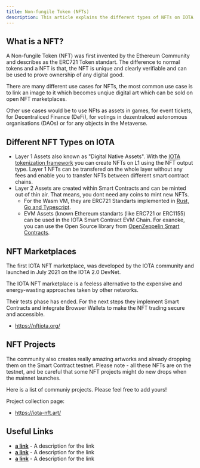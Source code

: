 ```yaml
---
title: Non-fungile Token (NFTs)
description: This article explains the different types of NFTs on IOTA and how you can participate.
---
```


## What is a NFT?
A Non-fungile Token (NFT) was first invented by the Ethereum Community and describes as the ERC721 Token standart. The difference to normal tokens and a NFT is that, the NFT is unique and clearly verifiable and can be used to prove ownership of any digital good.

There are many different use cases for NFTs, the most common use case is to link an image to it which becomes unqiue digital art which can be sold on open NFT marketplaces.

Other use cases would be to use NFts as assets in games, for event tickets, for Decentraliced Finance (DeFi), for votings in dezentralced autonomous organisations (DAOs) or for any objects in the Metaverse.

## Different NFT Types on IOTA 

- Layer 1 Assets also known as "Digital Native Assets". With the [IOTA tokenization framework](https://blog.iota.org/tokenization-on-the-tangle-iota-digital-assets-framework/) you can create NFTs on L1 using the NFT output type. Layer 1 NFTs can be transfered on the whole layer without any fees and enable you to transfer NFTs between different smart contract chains.
- Layer 2 Assets are created within Smart Contracts and can be minted out of thin air. That means, you dont need any coins to mint new NFTs.
    - For the Wasm VM, they are ERC721 Standarts implemented in [Rust, Go and Typescript](https://github.com/iotaledger/wasp/tree/develop/contracts/wasm/erc721).
    - EVM Assets (known Ethereum standarts (like ERC721 or ERC1155) can be used in the IOTA Smart Contract EVM Chain. For exanoke, you can use the Open Source library from [OpenZeppelin Smart Contracts](https://github.com/OpenZeppelin/openzeppelin-contracts).

## NFT Marketplaces

The first IOTA NFT marketplace, was developed by the IOTA community and launched in July 2021 on the IOTA 2.0 DevNet. 

The IOTA NFT marketplace is a feeless alternative to the expensive and energy-wasting approaches taken by other networks.

Their tests phase has ended. For the next steps they implement Smart Contracts and integrate Browser Wallets to make the NFT trading secure and accessible.

- https://nftiota.org/


## NFT Projects

The community also creates really amazing artworks and already dropping them on the Smart Contract testnet. Please note - all these NFTs are on the testnet, and be careful that some NFT projects might do new drops when the mainnet launches.

Here is a list of communiy projects. Please feel free to add yours!

Project collection page:
- https://iota-nft.art/

## Useful Links

- **[a link](https://linkgoes.here)** - A description for the link
- **[a link](https://linkgoes.here)** - A description for the link
- **[a link](https://linkgoes.here)** - A description for the link
